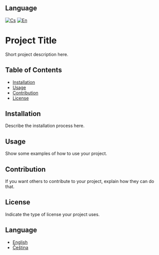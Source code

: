 ## Language
[![Cs](https://img.shields.io/badge/lang-cs-red)](https://github.com/pslib-cz/2022-p2a-mme-pppp-Kraus-Ivan/blob/main/README.cs.md)
[![En](https://img.shields.io/badge/lang-en-blue)](https://github.com/pslib-cz/2022-p2a-mme-pppp-Kraus-Ivan/blob/main/README.md)



# Project Title

Short project description here.

## Table of Contents

- [Installation](#installation)
- [Usage](#usage)
- [Contribution](#contribution)
- [License](#license)

## Installation

Describe the installation process here.

## Usage

Show some examples of how to use your project.

## Contribution

If you want others to contribute to your project, explain how they can do that.

## License

Indicate the type of license your project uses.

## Language

- [English](./README.md)
- [Čeština](./README.cs.md)
